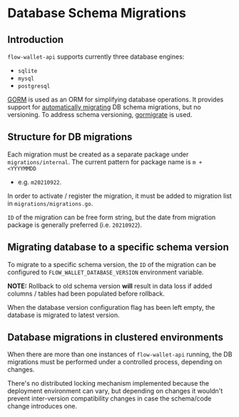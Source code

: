 # Database Schema Migrations

## Introduction

`flow-wallet-api` supports currently three database engines:
- `sqlite`
- `mysql`
- `postgresql`

[GORM](https://gorm.io/) is used as an ORM for simplifying database operations.
It provides support for [automatically
migrating](https://gorm.io/docs/migration.html) DB schema migrations, but no
versioning. To address schema versioning,
[gormigrate](https://github.com/go-gormigrate/gormigrate) is used.

## Structure for DB migrations

Each migration must be created as a separate package under
`migrations/internal`. The current pattern for package name is `m + <YYYYMMDD`
- e.g. `m20210922`.

In order to activate / register the migration, it must be added to migration
list in `migrations/migrations.go`.


`ID` of the migration can be free form string, but the date from migration
package is generally preferred (i.e. `20210922`).

## Migrating database to a specific schema version

To migrate to a specific schema version, the `ID` of the migration can be
configured to `FLOW_WALLET_DATABASE_VERSION` environment variable.

**NOTE:** Rollback to old schema version **will** result in data loss if added
columns / tables had been populated before rollback.


When the database version configuration flag has been left empty, the database
is migrated to latest version.

## Database migrations in clustered environments

When there are more than one instances of `flow-wallet-api` running, the DB
migrations must be performed under a controlled process, depending on changes.

There's no distributed locking mechanism implemented because the deployment
environment can vary, but depending on changes it wouldn't prevent
inter-version compatibility changes in case the schema/code change introduces
one.
